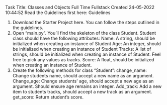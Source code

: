 Task Title: Classes and Objects
Full Time
Fullstack
Created 24-05-2022 10:44:52
Read the Guidelines first here: Guidelines
 
1.  Download the Starter Project here. You can follow the steps outlined in the guidelines.
2.  Open “main.py”. You’ll find the skeleton of the class Student. Student class should have the following attributes:
 Name: A string, should be initialized when creating an instance of Student
 Age: An integer, should be initialized when creating an instance of Student
Tracks: A list of strings, should be initialized when creating an instance of Student. Feel free to pick any values as tracks.
 Score: A float, should be initialized when creating an instance of Student.    
3.  Create the following methods for class “Student”:
change_name: Change students name, should accept a new name as an argument.
Change_age: Change students' age, should accept a new age as an argument. Should ensure age remains an integer.
Add_track: Add a new item to students tracks, should accept a new track as an argument.
get_score: Return student’s score.
